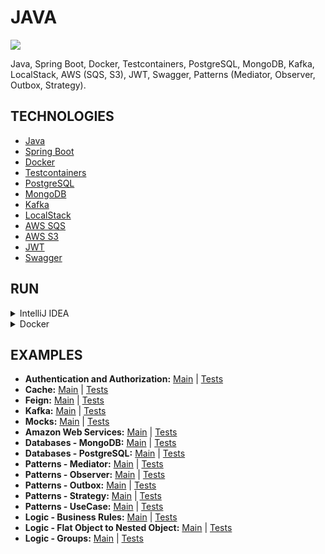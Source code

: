 # JAVA

![](https://github.com/rafaelfgx/Java/actions/workflows/build.yaml/badge.svg)

Java, Spring Boot, Docker, Testcontainers, PostgreSQL, MongoDB, Kafka, LocalStack, AWS (SQS, S3), JWT, Swagger, Patterns (Mediator, Observer, Outbox, Strategy).

## TECHNOLOGIES

- [Java](https://dev.java)
- [Spring Boot](https://spring.io/projects/spring-boot)
- [Docker](https://www.docker.com/get-started)
- [Testcontainers](https://java.testcontainers.org)
- [PostgreSQL](https://www.postgresql.org/)
- [MongoDB](https://www.mongodb.com/docs/manual)
- [Kafka](https://kafka.apache.org)
- [LocalStack](https://localstack.cloud)
- [AWS SQS](https://aws.amazon.com/sqs)
- [AWS S3](https://aws.amazon.com/s3)
- [JWT](https://jwt.io)
- [Swagger](https://swagger.io)

## RUN

<details>
<summary>IntelliJ IDEA</summary>

#### Prerequisites

* [Docker](https://www.docker.com/get-started)
* [Java JDK](https://www.oracle.com/java/technologies/downloads)
* [IntelliJ IDEA](https://www.jetbrains.com/idea/download)

#### Steps

1. Execute **docker compose up --detach --build --force-recreate --remove-orphans** in **docker** directory.
2. Open **source** directory in **IntelliJ IDEA**.
3. Select **Application.java** class.
4. Click **Run** or **Debug**.
5. Open <http://localhost:8080>.

</details>

<details>
<summary>Docker</summary>

#### Prerequisites

* [Docker](https://www.docker.com/get-started)

#### Steps

1. Execute **docker compose up --detach --build --force-recreate --remove-orphans** in **docker** directory.
2. Open <http://localhost:8090>.

</details>

## EXAMPLES

- **Authentication and Authorization:** [Main](https://github.com/rafaelfgx/Java/tree/main/source/src/main/java/com/company/architecture/auth) | [Tests](https://github.com/rafaelfgx/Java/tree/main/source/src/test/java/com/company/architecture/auth)
- **Cache:** [Main](https://github.com/rafaelfgx/Java/tree/main/source/src/main/java/com/company/architecture/category) | [Tests](https://github.com/rafaelfgx/Java/tree/main/source/src/test/java/com/company/architecture/category)
- **Feign:** [Main](https://github.com/rafaelfgx/Java/tree/main/source/src/main/java/com/company/architecture/api) | [Tests](https://github.com/rafaelfgx/Java/tree/main/source/src/test/java/com/company/architecture/api)
- **Kafka:** [Main](https://github.com/rafaelfgx/Java/tree/main/source/src/main/java/com/company/architecture/notification) | [Tests](https://github.com/rafaelfgx/Java/tree/main/source/src/test/java/com/company/architecture/notification)
- **Mocks:** [Main](https://github.com/rafaelfgx/Java/tree/main/source/src/main/java/com/company/architecture/game) | [Tests](https://github.com/rafaelfgx/Java/tree/main/source/src/test/java/com/company/architecture/game)
- **Amazon Web Services:** [Main](https://github.com/rafaelfgx/Java/tree/main/source/src/main/java/com/company/architecture/aws) | [Tests](https://github.com/rafaelfgx/Java/tree/main/source/src/test/java/com/company/architecture/aws)
- **Databases - MongoDB:** [Main](https://github.com/rafaelfgx/Java/tree/main/source/src/main/java/com/company/architecture/product) | [Tests](https://github.com/rafaelfgx/Java/tree/main/source/src/test/java/com/company/architecture/product)
- **Databases - PostgreSQL:** [Main](https://github.com/rafaelfgx/Java/tree/main/source/src/main/java/com/company/architecture/invoice) | [Tests](https://github.com/rafaelfgx/Java/tree/main/source/src/test/java/com/company/architecture/invoice)
- **Patterns - Mediator:** [Main](https://github.com/rafaelfgx/Java/tree/main/source/src/main/java/com/company/architecture/book) | [Tests](https://github.com/rafaelfgx/Java/tree/main/source/src/test/java/com/company/architecture/book)
- **Patterns - Observer:** [Main](https://github.com/rafaelfgx/Java/tree/main/source/src/main/java/com/company/architecture/car) | [Tests](https://github.com/rafaelfgx/Java/tree/main/source/src/test/java/com/company/architecture/car)
- **Patterns - Outbox:** [Main](https://github.com/rafaelfgx/Java/tree/main/source/src/main/java/com/company/architecture/movie) | [Tests](https://github.com/rafaelfgx/Java/tree/main/source/src/test/java/com/company/architecture/movie)
- **Patterns - Strategy:** [Main](https://github.com/rafaelfgx/Java/tree/main/source/src/main/java/com/company/architecture/payment) | [Tests](https://github.com/rafaelfgx/Java/tree/main/source/src/test/java/com/company/architecture/payment)
- **Patterns - UseCase:** [Main](https://github.com/rafaelfgx/Java/tree/main/source/src/main/java/com/company/architecture/animal) | [Tests](https://github.com/rafaelfgx/Java/tree/main/source/src/test/java/com/company/architecture/animal)
- **Logic - Business Rules:** [Main](https://github.com/rafaelfgx/Java/tree/main/source/src/main/java/com/company/architecture/user) | [Tests](https://github.com/rafaelfgx/Java/tree/main/source/src/test/java/com/company/architecture/user)
- **Logic - Flat Object to Nested Object:** [Main](https://github.com/rafaelfgx/Java/tree/main/source/src/main/java/com/company/architecture/location) | [Tests](https://github.com/rafaelfgx/Java/tree/main/source/src/test/java/com/company/architecture/location)
- **Logic - Groups:** [Main](https://github.com/rafaelfgx/Java/tree/main/source/src/main/java/com/company/architecture/group) | [Tests](https://github.com/rafaelfgx/Java/tree/main/source/src/test/java/com/company/architecture/group)
